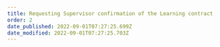 ```yaml
---
title: Requesting Supervisor confirmation of the Learning contract​
order: 2
date_published: 2022-09-01T07:27:25.699Z
date_modified: 2022-09-01T07:27:25.703Z
---
```

